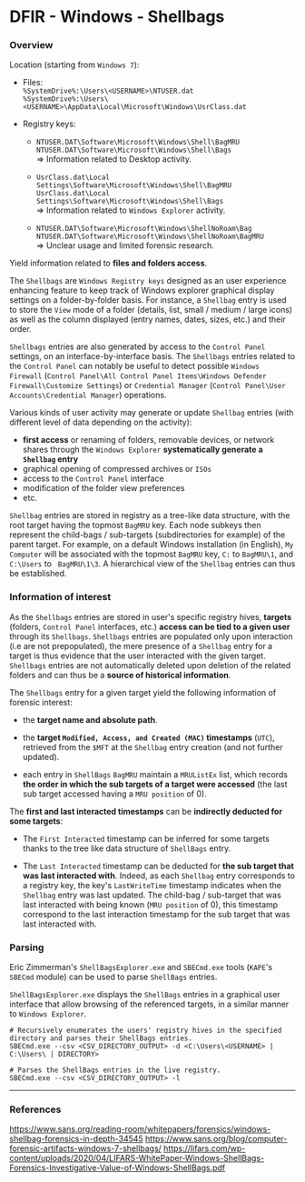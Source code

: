 # DFIR - Windows - Shellbags

### Overview

Location (starting from `Windows 7`):

  - Files:  
    `%SystemDrive%:\Users\<USERNAME>\NTUSER.dat`  
    `%SystemDrive%:\Users\<USERNAME>\AppData\Local\Microsoft\Windows\UsrClass.dat`

  - Registry keys:  
    - `NTUSER.DAT\Software\Microsoft\Windows\Shell\BagMRU`  
      `NTUSER.DAT\Software\Microsoft\Windows\Shell\Bags`  
      => Information related to Desktop activity.

    - `UsrClass.dat\Local Settings\Software\Microsoft\Windows\Shell\BagMRU`  
      `UsrClass.dat\Local Settings\Software\Microsoft\Windows\Shell\Bags`  
      => Information related to `Windows Explorer` activity.

    -  `NTUSER.DAT\Software\Microsoft\Windows\ShellNoRoam\Bag`  
       `NTUSER.DAT\Software\Microsoft\Windows\ShellNoRoam\BagMRU`  
       => Unclear usage and limited forensic research.  

Yield information related to **files and folders access**.

The `Shellbags` are `Windows Registry keys` designed as an user experience
enhancing feature to keep track of Windows explorer graphical display settings
on a folder-by-folder basis. For instance, a `Shellbag` entry is used to store
the `View` mode of a folder (details, list, small / medium / large icons) as
well as the column displayed (entry names, dates, sizes, etc.) and their order.

`Shellbags` entries are also generated by access to the `Control Panel`
settings, on an interface-by-interface basis. The `Shellbags` entries related
to the `Control Panel` can notably be useful to detect possible `Windows
Firewall` (`Control Panel\All Control Panel Items\Windows Defender
Firewall\Customize Settings`) or `Credential Manager` (`Control Panel\User
Accounts\Credential Manager`) operations.

Various kinds of user activity may generate or update `Shellbag` entries (with
different level of data depending on the activity):
  - **first access** or renaming of folders, removable devices, or network
    shares through the `Windows Explorer` **systematically generate a
    `Shellbag` entry**
  - graphical opening of compressed archives or `ISOs`
  - access to the `Control Panel` interface
  - modification of the folder view preferences
  - etc.

`Shellbag` entries are stored in registry as a tree-like data structure, with
the root target having the topmost `BagMRU` key. Each node subkeys then
represent the child-bags / sub-targets (subdirectories for example) of the
parent target. For example, on a default Windows installation (in English),
`My Computer` will be associated with the topmost `BagMRU` key, `C:` to
`BagMRU\1`, and `C:\Users` to ` BagMRU\1\3`. A hierarchical view of the
`Shellbag` entries can thus be established.

### Information of interest

As the `Shellbags` entries are stored in user's specific registry hives,
**targets** (folders, `Control Panel` interfaces, etc.) **access can be tied
to a given user** through its `Shellbags`. `Shellbags` entries are populated
only upon interaction (i.e are not prepopulated), the mere presence of a
`Shellbag` entry for a target is thus evidence that the user interacted with
the given target. `Shellbags` entries are not automatically deleted upon
deletion of the related folders and can thus be a **source of historical
information**.

The `Shellbags` entry for a given target yield the following information of
forensic interest:
  - the **target name and absolute path**.

  - the **target `Modified, Access, and Created (MAC)` timestamps** (`UTC`),
    retrieved from the `$MFT` at the `Shellbag` entry creation (and not further
    updated).

  - each entry in `ShellBags` `BagMRU` maintain a `MRUListEx` list, which
    records **the order in which the sub targets of a target were accessed**
    (the last sub target accessed having a `MRU position` of 0).


The **first and last interacted timestamps** can be **indirectly deducted
for some targets**:
  - The `First Interacted` timestamp can be inferred for some targets thanks to
    the tree like data structure of `ShellBags` entry.

  - The `Last Interacted` timestamp can be deducted for **the sub target that
    was last interacted with**. Indeed, as each `Shellbag` entry corresponds to
    a registry key, the key's `LastWriteTime` timestamp indicates when the
    `Shellbag` entry was last updated. The child-bag / sub-target that was last
    interacted with being known (`MRU position` of 0), this timestamp
    correspond to the last interaction timestamp for the sub target that was
    last interacted with.

### Parsing

Eric Zimmerman's `ShellBagsExplorer.exe` and `SBECmd.exe` tools (`KAPE`'s
`SBECmd` module) can be used to parse `ShellBags` entries.

`ShellBagsExplorer.exe` displays the `ShellBags` entries in a graphical user
interface that allow browsing of the referenced targets, in a similar manner to
`Windows Explorer`.

```
# Recursively enumerates the users' registry hives in the specified directory and parses their ShellBags entries.
SBECmd.exe --csv <CSV_DIRECTORY_OUTPUT> -d <C:\Users\<USERNAME> | C:\Users\ | DIRECTORY>

# Parses the ShellBags entries in the live registry.
SBECmd.exe --csv <CSV_DIRECTORY_OUTPUT> -l
```

--------------------------------------------------------------------------------

### References

https://www.sans.org/reading-room/whitepapers/forensics/windows-shellbag-forensics-in-depth-34545
https://www.sans.org/blog/computer-forensic-artifacts-windows-7-shellbags/
https://lifars.com/wp-content/uploads/2020/04/LIFARS-WhitePaper-Windows-ShellBags-Forensics-Investigative-Value-of-Windows-ShellBags.pdf
